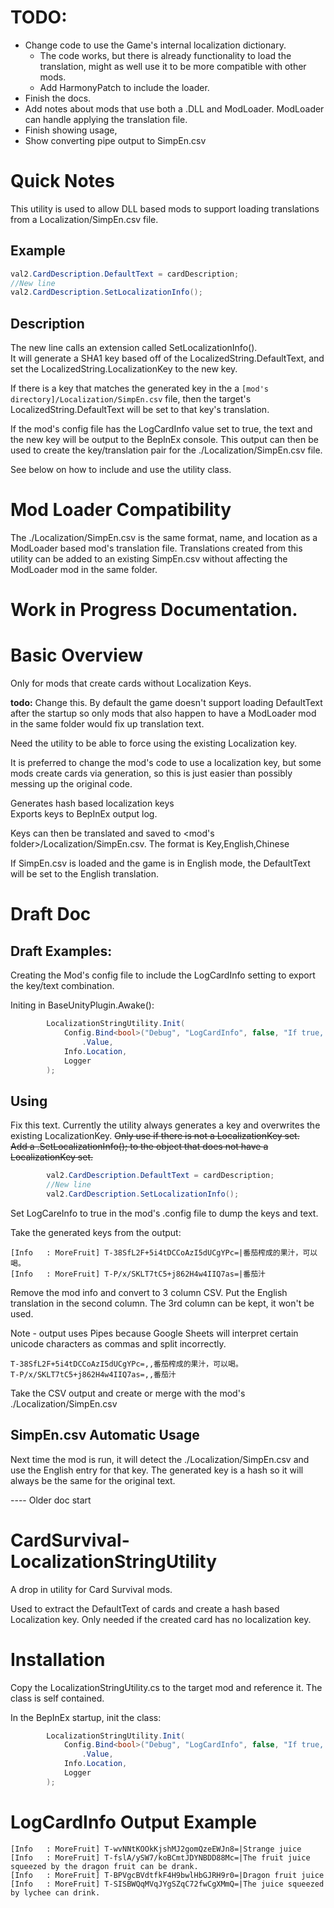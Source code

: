 
# **TODO:**
* Change code to use the Game's internal localization dictionary.
	* The code works, but there is already functionality to load the translation, might as well use it to be more compatible with other mods.
	* Add HarmonyPatch to include the loader.
* Finish the docs.
* Add notes about mods that use both a .DLL and ModLoader.  ModLoader can handle applying the translation file.
* Finish showing usage, 
* Show converting pipe output to SimpEn.csv

# Quick Notes

This utility is used to allow DLL based mods to support loading translations from a Localization/SimpEn.csv file.  

## Example
```csharp
val2.CardDescription.DefaultText = cardDescription;
//New line
val2.CardDescription.SetLocalizationInfo();
```

## Description
The new line calls an extension called SetLocalizationInfo().  
It will generate a SHA1 key based off of the LocalizedString.DefaultText, and set the LocalizedString.LocalizationKey to the new key.  

If there is a key that matches the generated key in the a ```[mod's directory]/Localization/SimpEn.csv``` file, then the target's LocalizedString.DefaultText will be set to that key's translation.

If the mod's config file has the LogCardInfo value set to true, the text and the new key will be output to the BepInEx console.  This output can then be used to create the key/translation pair for the ./Localization/SimpEn.csv file.  

See below on how to include and use the utility class.

# Mod Loader Compatibility
The ./Localization/SimpEn.csv is the same format, name, and location as a ModLoader based mod's translation file.  Translations created from this utility can be added to an existing SimpEn.csv without affecting the ModLoader mod in the same folder.


# **Work in Progress Documentation.**

# Basic Overview
Only for mods that create cards without Localization Keys.  

**todo:** Change this.  By default the game doesn't support loading DefaultText after the startup so only mods that also happen to have a ModLoader mod in the same folder would fix up translation text.

Need the utility to be able to force using the existing Localization key.

It is preferred to change the mod's code to use a localization key, but some mods create cards via generation, so this is just easier than possibly messing up the original code.

Generates hash based localization keys  
Exports keys to BepInEx output log.

Keys can then be translated and saved to <mod's folder>/Localization/SimpEn.csv.
The format is Key,English,Chinese

If SimpEn.csv is loaded and the game is in English mode, the DefaultText will be set to the English translation.

# Draft Doc
## Draft Examples:

Creating the Mod's config file to include the LogCardInfo setting to export the key/text combination.

Initing in BaseUnityPlugin.Awake():
```csharp
		LocalizationStringUtility.Init(
			Config.Bind<bool>("Debug", "LogCardInfo", false, "If true, will output the localization keys for the cards")
				.Value,
			Info.Location,
			Logger
		);
```

## Using

Fix this text.  Currently the utility always generates a key and overwrites the existing LocalizationKey.
~~Only use if there is not a LocalizationKey set.~~  
~~Add a .SetLocalizationInfo(); to the object that does not have a LocalizationKey set.~~

```csharp
		val2.CardDescription.DefaultText = cardDescription;
        //New line
		val2.CardDescription.SetLocalizationInfo();
```

Set LogCareInfo to true in the mod's .config file to dump the keys and text.

Take the generated keys from the output:

```
[Info   : MoreFruit] T-38SfL2F+5i4tDCCoAzI5dUCgYPc=|番茄榨成的果汁，可以喝。
[Info   : MoreFruit] T-P/x/SKLT7tC5+j862H4w4IIQ7as=|番茄汁
```

Remove the mod info and convert to 3 column CSV.
Put the English translation in the second column.
The 3rd column can be kept, it won't be used.

Note - output uses Pipes because Google Sheets will interpret certain unicode characters as commas and split incorrectly.
```
T-38SfL2F+5i4tDCCoAzI5dUCgYPc=,,番茄榨成的果汁，可以喝。
T-P/x/SKLT7tC5+j862H4w4IIQ7as=,,番茄汁
```

Take the CSV output and create or merge with the mod's ./Localization/SimpEn.csv

## SimpEn.csv Automatic Usage
Next time the mod is run, it will detect the ./Localization/SimpEn.csv and use the English entry for that key.
The generated key is a hash so it will always be the same for the original text.


---- Older doc start


# CardSurvival-LocalizationStringUtility

A drop in utility for Card Survival mods.

Used to extract the DefaultText of cards and create a hash based Localization key.
Only needed if the created card has no localization key.



# Installation
Copy the LocalizationStringUtility.cs to the target mod and reference it.  The class is self contained.

In the BepInEx startup, init the class:

```csharp
		LocalizationStringUtility.Init(
			Config.Bind<bool>("Debug", "LogCardInfo", false, "If true, will output the localization keys for the cards")
				.Value,
			Info.Location,
			Logger
		);
```


# LogCardInfo Output Example
```
[Info   : MoreFruit] T-wvNNtKOOkKjshMJ2gomQzeEWJn8=|Strange juice
[Info   : MoreFruit] T-fslA/ySW7/koBCmtJDYNBDD88Mc=|The fruit juice squeezed by the dragon fruit can be drank.
[Info   : MoreFruit] T-BPVgcBVdtfkF4H9bwlHbGJRH9r0=|Dragon fruit juice
[Info   : MoreFruit] T-SISBWQqMVqJYgSZqC72fwCgXMmQ=|The juice squeezed by lychee can drink.
```







